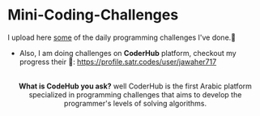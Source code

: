 # Mini-Coding-Challenges
I upload here <ins>some</ins> of the daily programming challenges I've done.🗻 <br>
- Also, I am doing challenges on **CoderHub** platform, checkout my progress their :muscle:: https://profile.satr.codes/user/jawaher717 <br><br>
<p align='center'> <strong>What is CodeHub you ask?</strong> well CoderHub is the first Arabic platform specialized in programming challenges that aims to develop the programmer's levels of solving algorithms.</p>


